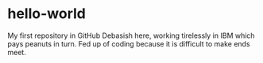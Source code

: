 # hello-world
My first repository in GitHub
Debasish here, working tirelessly in IBM which pays peanuts in turn. Fed up of coding because it is difficult to make ends meet.
